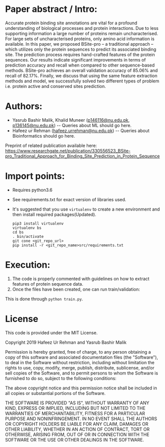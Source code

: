 # Paper abstract / Intro:

Accurate protein binding site annotations are vital for a profound understanding of biological processes and
protein interactions. Due to less supporting information a large number of proteins remain uncharacterised.
For large sets of uncharacterised proteins, only amino acid information is available. In this paper, we proposed
BSite-pro – a traditional approach – which utilizes only the protein sequences to predict its associated binding
site. The prediction process requires hand-crafted features of the protein sequences. Our results indicate
significant improvements in terms of prediction accuracy and recall when compared to other sequence-based
methods. BSite-pro achieves an overall validation accuracy of 85.06% and recall of 82.17%. Finally, we
discuss that using the same feature extraction methods and model, we successfully solved two different types
of problem i.e. protein active and conserved sites prediction.

# Authors:

* Yasrub Bashir Malik, Khalid Muneer (p146116@nu.edu.pk, p136145@nu.edu.pk) -- Queries about ML should go here.
* Hafeez ur Rehman (hafeez.urrehman@nu.edu.pk) -- Queries about Bioinformatics should go here.

Preprint of related publication available here: https://www.researchgate.net/publication/330556523_BSite-pro_Traditional_Approach_for_Binding_Site_Prediction_in_Protein_Sequence

# Import points:
- Requires python3.6
- See requirements.txt for exact version of libraries used.
- It's suggested that you use `virtualenv` to create a new environment and then install required packages(Updated).

    ```
    pip3 install virtualenv
    virtualenv bs
    cd bs
    . bin/activate
    git cone <git_repo_url>
    pip install -r <git_repo_name>src/requirements.txt
    ``` 
    
# Execution:
1) The code is properly commented with guidelines on how to extract features of protein sequence data. 
2) Once the files have been created, one can run train/validation:

This is done through `python train.py`.

# License

This code is provided under the MIT License.

Copyright 2019 Hafeez Ur Rehman and Yasrub Bashir Malik

Permission is hereby granted, free of charge, to any person obtaining a copy of this software and associated documentation files (the "Software"), to deal in the Software without restriction, including without limitation the rights to use, copy, modify, merge, publish, distribute, sublicense, and/or sell copies of the Software, and to permit persons to whom the Software is furnished to do so, subject to the following conditions:

The above copyright notice and this permission notice shall be included in all copies or substantial portions of the Software.

THE SOFTWARE IS PROVIDED "AS IS", WITHOUT WARRANTY OF ANY KIND, EXPRESS OR IMPLIED, INCLUDING BUT NOT LIMITED TO THE WARRANTIES OF MERCHANTABILITY, FITNESS FOR A PARTICULAR PURPOSE AND NONINFRINGEMENT. IN NO EVENT SHALL THE AUTHORS OR COPYRIGHT HOLDERS BE LIABLE FOR ANY CLAIM, DAMAGES OR OTHER LIABILITY, WHETHER IN AN ACTION OF CONTRACT, TORT OR OTHERWISE, ARISING FROM, OUT OF OR IN CONNECTION WITH THE SOFTWARE OR THE USE OR OTHER DEALINGS IN THE SOFTWARE.
